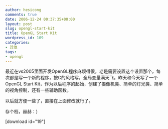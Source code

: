 ```yaml
---
author: hesicong
comments: true
date: 2006-12-24 00:37:35+00:00
layout: post
slug: opengl-start-kit
title: OpenGL Start Kit
wordpress_id: 109
categories:
- 其他
tags:
- opengl
---
```



最近在vs2005里面开发OpenGL程序麻烦得很，老是需要设置这个设置那个，每次都是写一个新的程序，按C的风格写，全局变量满天飞。昨天和今天写了一个OpenGL Start Kit，作为以后程序的起始，创建了摄像机类、简单的灯光类、简单的视角控制，还有一些辅助函数。

以后就方便一些了，直接在上面修改就行了。

存个档，赫赫：)

[download id="19"]
